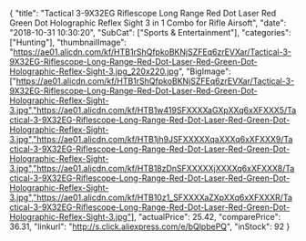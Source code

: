 {
	"title": "Tactical 3-9X32EG Riflescope  Long Range Red Dot Laser  Red Green Dot Holographic Reflex Sight  3 in 1 Combo for Rifle  Airsoft",
	"date": "2018-10-31 10:30:20",
	"SubCat": ["Sports & Entertainment"],
	"categories": ["Hunting"],
	"thumbnailImage": "https://ae01.alicdn.com/kf/HTB1rShQfpkoBKNjSZFEq6zrEVXar/Tactical-3-9X32EG-Riflescope-Long-Range-Red-Dot-Laser-Red-Green-Dot-Holographic-Reflex-Sight-3.jpg_220x220.jpg",
	"BigImage": ["https://ae01.alicdn.com/kf/HTB1rShQfpkoBKNjSZFEq6zrEVXar/Tactical-3-9X32EG-Riflescope-Long-Range-Red-Dot-Laser-Red-Green-Dot-Holographic-Reflex-Sight-3.jpg","https://ae01.alicdn.com/kf/HTB1w419SFXXXXaGXpXXq6xXFXXX5/Tactical-3-9X32EG-Riflescope-Long-Range-Red-Dot-Laser-Red-Green-Dot-Holographic-Reflex-Sight-3.jpg","https://ae01.alicdn.com/kf/HTB1jh9JSFXXXXXqaXXXq6xXFXXX9/Tactical-3-9X32EG-Riflescope-Long-Range-Red-Dot-Laser-Red-Green-Dot-Holographic-Reflex-Sight-3.jpg","https://ae01.alicdn.com/kf/HTB18zDnSFXXXXXjXXXXq6xXFXXX8/Tactical-3-9X32EG-Riflescope-Long-Range-Red-Dot-Laser-Red-Green-Dot-Holographic-Reflex-Sight-3.jpg","https://ae01.alicdn.com/kf/HTB10z1_SFXXXXaZXpXXq6xXFXXXR/Tactical-3-9X32EG-Riflescope-Long-Range-Red-Dot-Laser-Red-Green-Dot-Holographic-Reflex-Sight-3.jpg"],
	"actualPrice": 25.42,
	"comparePrice": 36.31,
	"linkurl": "http://s.click.aliexpress.com/e/bQlpbePQ",
	"inStock": 92
}
